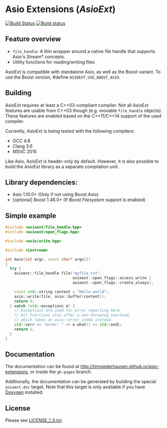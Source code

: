 # Asio Extensions (_AsioExt_)

[![Build Status](https://travis-ci.org/timniederhausen/asio-extensions.svg?branch=master)](https://travis-ci.org/timniederhausen/asio-extensions)
[![Build status](https://ci.appveyor.com/api/projects/status/696yog08f0fbpck0/branch/master?svg=true)](https://ci.appveyor.com/project/timniederhausen/asio-extensions/branch/master)

## Feature overview

* `file_handle`: A thin wrapper around a native file handle that supports
  Asio's Stream* concepts.
* Utility functions for reading/writing files

AsioExt is compatible with standalone Asio, as well as the Boost variant.
To use the Boost version, #define ``ASIOEXT_USE_BOOST_ASIO``.

## Building

AsioExt requires at least a C++03-compliant compiler.
Not all AsioExt features are usable from C++03 though (e.g. movable `file_handle` objects).
These features are enabled based on the C++11/C++14 support of the used compiler.

Currently, AsioExt is being tested with the following compilers:

* GCC 4.8
* Clang 3.6
* MSVC 2015

Like Asio, AsioExt is header-only by default.
However, it is also possible to build the AsioExt library as a separate compilation unit.

## Library dependencies:

* Asio 1.10.0+ (Only if not using Boost.Asio)
* [optional] Boost 1.46.0+ (If _Boost.Filesystem_ support is enabled)

## Simple example

```cpp
#include <asioext/file_handle.hpp>
#include <asioext/open_flags.hpp>

#include <asio/write.hpp>

#include <iostream>

int main(int argc, const char* argv[])
{
  try {
    asioext::file_handle file("myfile.txt",
                              asioext::open_flags::access_write |
                              asioext::open_flags::create_always);

    const std::string content = "Hello world";
    asio::write(file, asio::buffer(content));
    return 0;
  } catch (std::exception& e) {
    // Exceptions are used for error reporting here.
    // All functions also offer a non-throwing overload,
    // which takes an asio::error_code& instead.
    std::cerr << "error: " << e.what() << std::endl;
    return 1;
  }
}
```

## Documentation

The documentation can be found at http://timniederhausen.github.io/asio-extensions,
or inside the `gh-pages` branch.

Additionally, the documentation can be generated by building the special
`asioext.doc` target. Note that this target is only available if you have
[Doxygen](http://www.stack.nl/~dimitri/doxygen/) installed.

## License

Please see [LICENSE_1_0.txt](LICENSE_1_0.txt).
